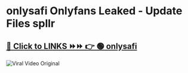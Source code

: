 
 # onlysafi Onlyfans Leaked - Update Files spllr

## <h2><a href="https://clipsfans.com/onlysafi&ref=git">🔗 Click to LINKS ⏩⏩ 👉 🟢 onlysafi </a></h2>

<a href="https://clipsfans.com/onlysafi&ref=git" rel="nofollow" data-target="animated-image.originalLink"><img src="https://i.ibb.co.com/xMMVF88/686577567.gif" alt="Viral Video Original" style="max-width: 100%; display: inline-block;" data-target="animated-image.originalImage"></a>

